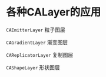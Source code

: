 # 各种CALayer的应用

`CAEmitterLayer`      粒子图层

`CAGradientLayer`     渐变图层

`CAReplicatorLayer`   复制图层

`CAShapeLayer`  形状图层
